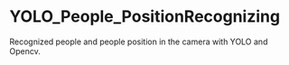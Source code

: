 # YOLO_People_PositionRecognizing
Recognized people and people position in the camera with YOLO and Opencv.
